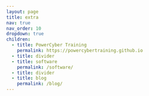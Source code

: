 ```yaml
---
layout: page
title: extra
nav: true
nav_order: 10
dropdown: true
children:
  - title: PowerCyber Training
    permalink: https://powercybertraining.github.io
  - title: divider
  - title: software
    permalink: /software/
  - title: divider
  - title: blog
    permalink: /blog/
---
```

